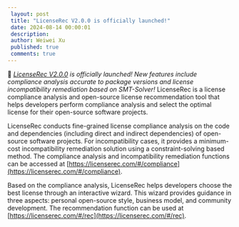 ```yaml
---
 layout: post
 title: "LicenseRec V2.0.0 is officially launched!"
 date: 2024-08-14 00:00:01
 description:
 author: Weiwei Xu
 published: true
 comments: true
---
```


📢 *[LicenseRec V2.0.0](https://licenserec.com) is officially launched! New features include compliance analysis accurate to package versions and license incompatibility remediation based on SMT-Solver!*
LicenseRec is a license compliance analysis and open-source license recommendation tool that helps developers perform compliance analysis and select the optimal license for their open-source software projects.

LicenseRec conducts fine-grained license compliance analysis on the code and dependencies (including direct and indirect dependencies) of open-source software projects. For incompatibility cases, it provides a minimum-cost incompatibility remediation solution using a constraint-solving based method. The compliance analysis and incompatibility remediation functions can be accessed at [https://licenserec.com/#/compliance](https://licenserec.com/#/compliance).

Based on the compliance analysis, LicenseRec helps developers choose the best license through an interactive wizard. This wizard provides guidance in three aspects: personal open-source style, business model, and community development. The recommendation function can be used at [https://licenserec.com/#/rec](https://licenserec.com/#/rec).

